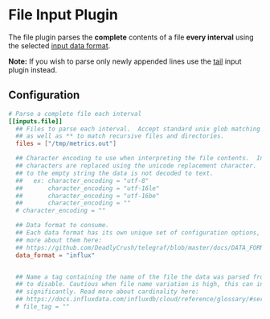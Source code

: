 # File Input Plugin

The file plugin parses the **complete** contents of a file **every interval** using
the selected [input data format][].

**Note:** If you wish to parse only newly appended lines use the [tail][] input
plugin instead.

## Configuration

```toml @sample.conf
# Parse a complete file each interval
[[inputs.file]]
  ## Files to parse each interval.  Accept standard unix glob matching rules,
  ## as well as ** to match recursive files and directories.
  files = ["/tmp/metrics.out"]

  ## Character encoding to use when interpreting the file contents.  Invalid
  ## characters are replaced using the unicode replacement character.  When set
  ## to the empty string the data is not decoded to text.
  ##   ex: character_encoding = "utf-8"
  ##       character_encoding = "utf-16le"
  ##       character_encoding = "utf-16be"
  ##       character_encoding = ""
  # character_encoding = ""

  ## Data format to consume.
  ## Each data format has its own unique set of configuration options, read
  ## more about them here:
  ## https://github.com/DeadlyCrush/telegraf/blob/master/docs/DATA_FORMATS_INPUT.md
  data_format = "influx"


  ## Name a tag containing the name of the file the data was parsed from.  Leave empty
  ## to disable. Cautious when file name variation is high, this can increase the cardinality
  ## significantly. Read more about cardinality here:
  ## https://docs.influxdata.com/influxdb/cloud/reference/glossary/#series-cardinality
  # file_tag = ""
```

[input data format]: /docs/DATA_FORMATS_INPUT.md
[tail]: /plugins/inputs/tail
